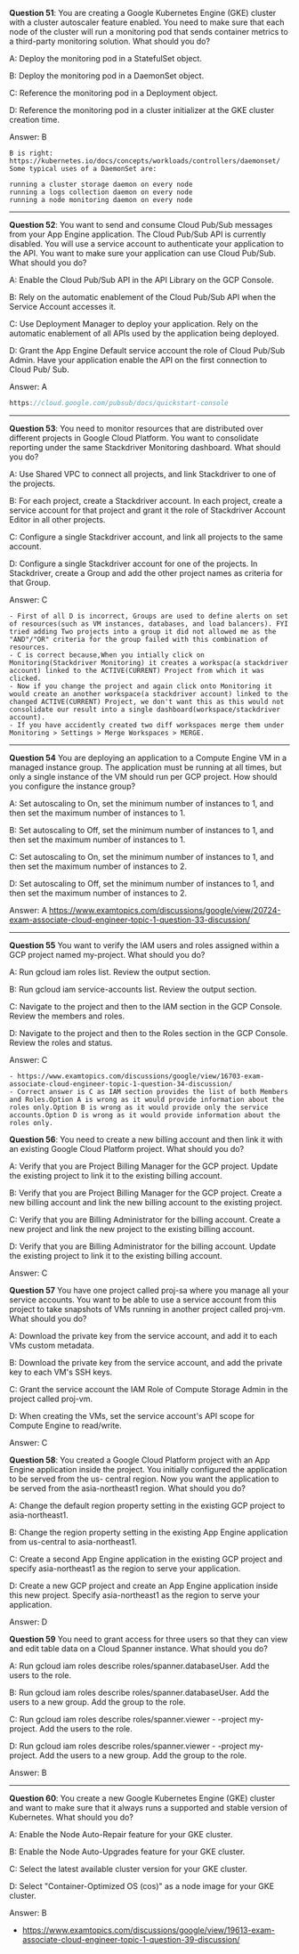 **Question 51**: You are creating a Google Kubernetes Engine (GKE) cluster with a cluster autoscaler feature enabled. You need to make sure that each node of the cluster will run a monitoring pod that sends container metrics to a third-party monitoring solution. What should you do?

A: Deploy the monitoring pod in a StatefulSet object.

B: Deploy the monitoring pod in a DaemonSet object.

C: Reference the monitoring pod in a Deployment object.

D: Reference the monitoring pod in a cluster initializer at the GKE cluster creation time.

Answer: B

```text
B is right: https://kubernetes.io/docs/concepts/workloads/controllers/daemonset/
Some typical uses of a DaemonSet are:

running a cluster storage daemon on every node
running a logs collection daemon on every node
running a node monitoring daemon on every node
```

<hr />

**Question 52**:
You want to send and consume Cloud Pub/Sub messages from your App Engine application. The Cloud Pub/Sub API is currently disabled. You will use a service account to authenticate your application to the API. You want to make sure your application can use Cloud Pub/Sub. What should you do?

A: Enable the Cloud Pub/Sub API in the API Library on the GCP Console.

B: Rely on the automatic enablement of the Cloud Pub/Sub API when the Service Account accesses it.

C: Use Deployment Manager to deploy your application. Rely on the automatic enablement of all APIs used by the application being deployed.

D: Grant the App Engine Default service account the role of Cloud Pub/Sub Admin. Have your application enable the API on the first connection to Cloud Pub/ Sub.

Answer: A

```js
https://cloud.google.com/pubsub/docs/quickstart-console
```

<hr />

**Question 53**:
You need to monitor resources that are distributed over different projects in Google Cloud Platform. You want to consolidate reporting under the same Stackdriver Monitoring dashboard. What should you do?

A: Use Shared VPC to connect all projects, and link Stackdriver to one of the projects.

B: For each project, create a Stackdriver account. In each project, create a service account for that project and grant it the role of Stackdriver Account Editor in all other projects.

C: Configure a single Stackdriver account, and link all projects to the same account.

D: Configure a single Stackdriver account for one of the projects. In Stackdriver, create a Group and add the other project names as criteria for that Group.

Answer: C

```text
- First of all D is incorrect, Groups are used to define alerts on set of resources(such as VM instances, databases, and load balancers). FYI tried adding Two projects into a group it did not allowed me as the "AND"/"OR" criteria for the group failed with this combination of resources.
- C is correct because,When you intially click on Monitoring(Stackdriver Monitoring) it creates a workspac(a stackdriver account) linked to the ACTIVE(CURRENT) Project from which it was clicked.
- Now if you change the project and again click onto Monitoring it would create an another workspace(a stackdriver account) linked to the changed ACTIVE(CURRENT) Project, we don't want this as this would not consolidate our result into a single dashboard(workspace/stackdriver account).
- If you have accidently created two diff workspaces merge them under Monitoring > Settings > Merge Workspaces > MERGE.
```

<hr />

**Question 54**
You are deploying an application to a Compute Engine VM in a managed instance group. The application must be running at all times, but only a single instance of the VM should run per GCP project. How should you configure the instance group?

A: Set autoscaling to On, set the minimum number of instances to 1, and then set the maximum number of instances to 1.

B: Set autoscaling to Off, set the minimum number of instances to 1, and then set the maximum number of instances to 1.

C: Set autoscaling to On, set the minimum number of instances to 1, and then set the maximum number of instances to 2.

D: Set autoscaling to Off, set the minimum number of instances to 1, and then set the maximum number of instances to 2.

Answer: A
https://www.examtopics.com/discussions/google/view/20724-exam-associate-cloud-engineer-topic-1-question-33-discussion/

<hr />

**Question 55**
You want to verify the IAM users and roles assigned within a GCP project named my-project. What should you do?

A: Run gcloud iam roles list. Review the output section.

B: Run gcloud iam service-accounts list. Review the output section.

C: Navigate to the project and then to the IAM section in the GCP Console. Review the members and roles.

D: Navigate to the project and then to the Roles section in the GCP Console. Review the roles and status.

Answer: C

```text
- https://www.examtopics.com/discussions/google/view/16703-exam-associate-cloud-engineer-topic-1-question-34-discussion/
- Correct answer is C as IAM section provides the list of both Members and Roles.Option A is wrong as it would provide information about the roles only.Option B is wrong as it would provide only the service accounts.Option D is wrong as it would provide information about the roles only.
```

**Question 56**:
You need to create a new billing account and then link it with an existing Google Cloud Platform project. What should you do?

A: Verify that you are Project Billing Manager for the GCP project. Update the existing project to link it to the existing billing account.

B: Verify that you are Project Billing Manager for the GCP project. Create a new billing account and link the new billing account to the existing project.

C: Verify that you are Billing Administrator for the billing account. Create a new project and link the new project to the existing billing account.

D: Verify that you are Billing Administrator for the billing account. Update the existing project to link it to the existing billing account.

Answer: C

**Question 57**
You have one project called proj-sa where you manage all your service accounts. You want to be able to use a service account from this project to take snapshots of VMs running in another project called proj-vm. What should you do?

A: Download the private key from the service account, and add it to each VMs custom metadata.

B: Download the private key from the service account, and add the private key to each VM's SSH keys.

C: Grant the service account the IAM Role of Compute Storage Admin in the project called proj-vm.

D: When creating the VMs, set the service account's API scope for Compute Engine to read/write.

Answer: C

**Question 58**:
You created a Google Cloud Platform project with an App Engine application inside the project. You initially configured the application to be served from the us- central region. Now you want the application to be served from the asia-northeast1 region. What should you do?

A: Change the default region property setting in the existing GCP project to asia-northeast1.

B: Change the region property setting in the existing App Engine application from us-central to asia-northeast1.

C: Create a second App Engine application in the existing GCP project and specify asia-northeast1 as the region to serve your application.

D: Create a new GCP project and create an App Engine application inside this new project. Specify asia-northeast1 as the region to serve your application.

Answer: D

**Question 59**
You need to grant access for three users so that they can view and edit table data on a Cloud Spanner instance. What should you do?

A: Run gcloud iam roles describe roles/spanner.databaseUser. Add the users to the role.

B: Run gcloud iam roles describe roles/spanner.databaseUser. Add the users to a new group. Add the group to the role.

C: Run gcloud iam roles describe roles/spanner.viewer - -project my-project. Add the users to the role.

D: Run gcloud iam roles describe roles/spanner.viewer - -project my-project. Add the users to a new group. Add the group to the role.

Answer: B

<hr />

**Question 60**:
You create a new Google Kubernetes Engine (GKE) cluster and want to make sure that it always runs a supported and stable version of Kubernetes. What should you do?

A: Enable the Node Auto-Repair feature for your GKE cluster.

B: Enable the Node Auto-Upgrades feature for your GKE cluster.

C: Select the latest available cluster version for your GKE cluster.

D: Select "Container-Optimized OS (cos)" as a node image for your GKE cluster.

Answer: B

- https://www.examtopics.com/discussions/google/view/19613-exam-associate-cloud-engineer-topic-1-question-39-discussion/
